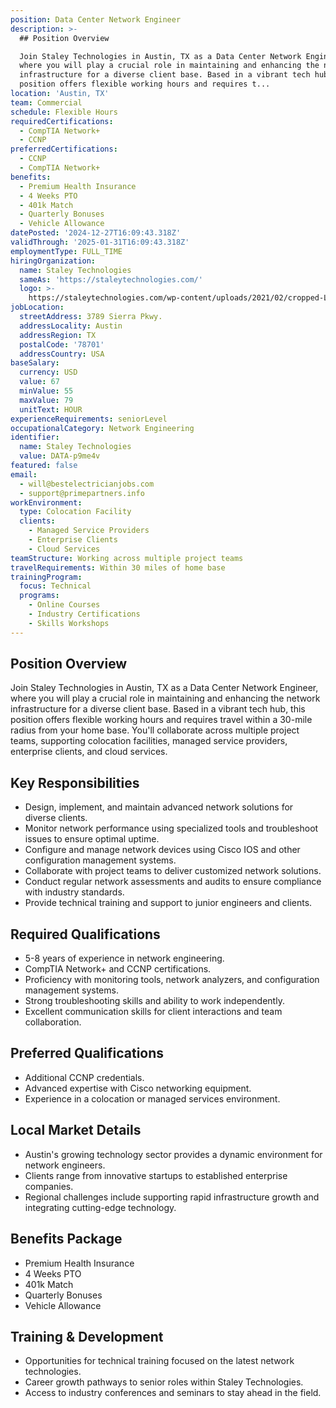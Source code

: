 ```yaml
---
position: Data Center Network Engineer
description: >-
  ## Position Overview

  Join Staley Technologies in Austin, TX as a Data Center Network Engineer,
  where you will play a crucial role in maintaining and enhancing the network
  infrastructure for a diverse client base. Based in a vibrant tech hub, this
  position offers flexible working hours and requires t...
location: 'Austin, TX'
team: Commercial
schedule: Flexible Hours
requiredCertifications:
  - CompTIA Network+
  - CCNP
preferredCertifications:
  - CCNP
  - CompTIA Network+
benefits:
  - Premium Health Insurance
  - 4 Weeks PTO
  - 401k Match
  - Quarterly Bonuses
  - Vehicle Allowance
datePosted: '2024-12-27T16:09:43.318Z'
validThrough: '2025-01-31T16:09:43.318Z'
employmentType: FULL_TIME
hiringOrganization:
  name: Staley Technologies
  sameAs: 'https://staleytechnologies.com/'
  logo: >-
    https://staleytechnologies.com/wp-content/uploads/2021/02/cropped-Logo_StaleyTechnologies.png
jobLocation:
  streetAddress: 3789 Sierra Pkwy.
  addressLocality: Austin
  addressRegion: TX
  postalCode: '78701'
  addressCountry: USA
baseSalary:
  currency: USD
  value: 67
  minValue: 55
  maxValue: 79
  unitText: HOUR
experienceRequirements: seniorLevel
occupationalCategory: Network Engineering
identifier:
  name: Staley Technologies
  value: DATA-p9me4v
featured: false
email:
  - will@bestelectricianjobs.com
  - support@primepartners.info
workEnvironment:
  type: Colocation Facility
  clients:
    - Managed Service Providers
    - Enterprise Clients
    - Cloud Services
teamStructure: Working across multiple project teams
travelRequirements: Within 30 miles of home base
trainingProgram:
  focus: Technical
  programs:
    - Online Courses
    - Industry Certifications
    - Skills Workshops
---
```




## Position Overview
Join Staley Technologies in Austin, TX as a Data Center Network Engineer, where you will play a crucial role in maintaining and enhancing the network infrastructure for a diverse client base. Based in a vibrant tech hub, this position offers flexible working hours and requires travel within a 30-mile radius from your home base. You'll collaborate across multiple project teams, supporting colocation facilities, managed service providers, enterprise clients, and cloud services.

## Key Responsibilities
- Design, implement, and maintain advanced network solutions for diverse clients.
- Monitor network performance using specialized tools and troubleshoot issues to ensure optimal uptime.
- Configure and manage network devices using Cisco IOS and other configuration management systems.
- Collaborate with project teams to deliver customized network solutions.
- Conduct regular network assessments and audits to ensure compliance with industry standards.
- Provide technical training and support to junior engineers and clients.

## Required Qualifications
- 5-8 years of experience in network engineering.
- CompTIA Network+ and CCNP certifications.
- Proficiency with monitoring tools, network analyzers, and configuration management systems.
- Strong troubleshooting skills and ability to work independently.
- Excellent communication skills for client interactions and team collaboration.

## Preferred Qualifications
- Additional CCNP credentials.
- Advanced expertise with Cisco networking equipment.
- Experience in a colocation or managed services environment.

## Local Market Details
- Austin's growing technology sector provides a dynamic environment for network engineers.
- Clients range from innovative startups to established enterprise companies.
- Regional challenges include supporting rapid infrastructure growth and integrating cutting-edge technology.

## Benefits Package
- Premium Health Insurance
- 4 Weeks PTO
- 401k Match
- Quarterly Bonuses
- Vehicle Allowance

## Training & Development
- Opportunities for technical training focused on the latest network technologies.
- Career growth pathways to senior roles within Staley Technologies.
- Access to industry conferences and seminars to stay ahead in the field.
